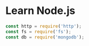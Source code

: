 # Learn Node.js

```node.js
const http = require('http');
const fs = require('fs');
const db = require('mongodb');

```
